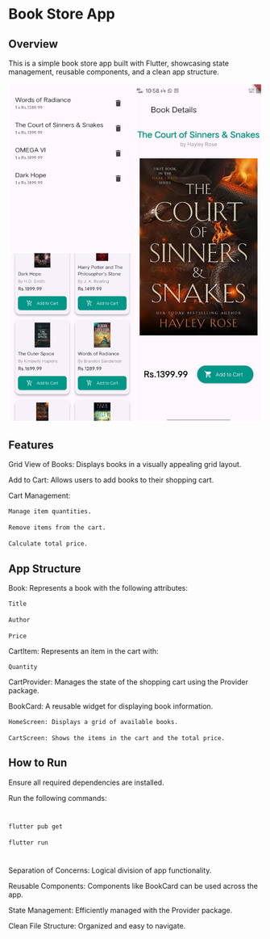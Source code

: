 # Book Store App #

## Overview ##

This is a simple book store app built with Flutter, showcasing state management, reusable components, and a clean app structure.

![Book Grid View](assets/screens.jpg)

## Features ##

Grid View of Books: Displays books in a visually appealing grid layout.

Add to Cart: Allows users to add books to their shopping cart.

Cart Management:

    Manage item quantities.

    Remove items from the cart.

    Calculate total price.

## App Structure ##

<!-- Models -->

Book: Represents a book with the following attributes:

    Title

    Author

    Price

CartItem: Represents an item in the cart with:

    Quantity

<!-- Providers -->

CartProvider: Manages the state of the shopping cart using the Provider package.

<!-- Widgets -->

BookCard: A reusable widget for displaying book information.

<!-- Screens -->

    HomeScreen: Displays a grid of available books.

    CartScreen: Shows the items in the cart and the total price.

## How to Run ##

Ensure all required dependencies are installed.

Run the following commands:
#
    flutter pub get

    flutter run
#
<!-- Best Practices Followed -->

Separation of Concerns: Logical division of app functionality.

Reusable Components: Components like BookCard can be used across the app.

State Management: Efficiently managed with the Provider package.

Clean File Structure: Organized and easy to navigate.